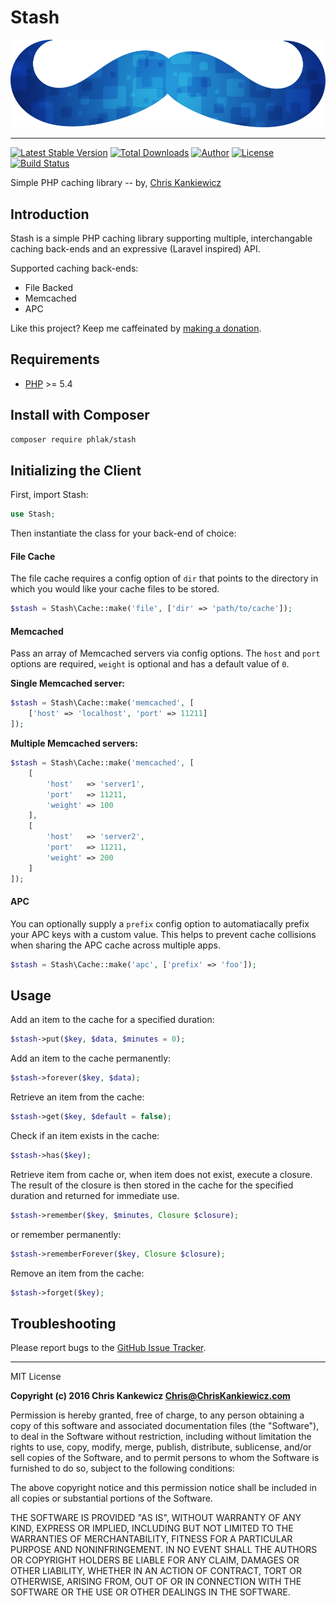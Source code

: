 Stash
=====

![Stash](stash.png)

-----

[![Latest Stable Version](https://img.shields.io/packagist/v/PHLAK/Stash.svg)](https://packagist.org/packages/PHLAK/Stash)
[![Total Downloads](https://img.shields.io/packagist/dt/PHLAK/Stash.svg)](https://packagist.org/packages/PHLAK/Stash)
[![Author](https://img.shields.io/badge/author-Chris%20Kankiewicz-blue.svg)](https://www.ChrisKankiewicz.com)
[![License](https://img.shields.io/packagist/l/PHLAK/Stash.svg)](https://packagist.org/packages/PHLAK/Stash)
[![Build Status](https://img.shields.io/travis/PHLAK/Stash.svg)](https://travis-ci.org/PHLAK/Stash)

Simple PHP caching library -- by, [Chris Kankiewicz](https://www.ChrisKankiewicz.com)

Introduction
------------

Stash is a simple PHP caching library supporting multiple, interchangable
caching back-ends and an expressive (Laravel inspired) API.

Supported caching back-ends:

  - File Backed
  - Memcached
  - APC

Like this project? Keep me caffeinated by [making a donation](https://paypal.me/ChrisKankiewicz).

Requirements
------------

  - [PHP](https://php.net) >= 5.4

Install with Composer
---------------------

```bash
composer require phlak/stash
```

Initializing the Client
-----------------------

First, import Stash:

```php
use Stash;
```

Then instantiate the class for your back-end of choice:

#### File Cache

The file cache requires a config option of `dir` that points to the directory in
which you would like your cache files to be stored.

```php
$stash = Stash\Cache::make('file', ['dir' => 'path/to/cache']);
```

#### Memcached

Pass an array of Memcached servers via config options. The `host` and `port`
options are required, `weight` is optional and has a default value of `0`.

**Single Memcached server:**

```php
$stash = Stash\Cache::make('memcached', [
    ['host' => 'localhost', 'port' => 11211]
]);
```

**Multiple Memcached servers:**

```php
$stash = Stash\Cache::make('memcached', [
    [
        'host'   => 'server1',
        'port'   => 11211,
        'weight' => 100
    ],
    [
        'host'   => 'server2',
        'port'   => 11211,
        'weight' => 200
    ]
]);
```

#### APC

You can optionally supply a `prefix` config option to automatiacally prefix your
APC keys with a custom value. This helps to prevent cache collisions when
sharing the APC cache across multiple apps.

```php
$stash = Stash\Cache::make('apc', ['prefix' => 'foo']);
```

Usage
-----

Add an item to the cache for a specified duration:

```php
$stash->put($key, $data, $minutes = 0);
```

Add an item to the cache permanently:

```php
$stash->forever($key, $data);
```

Retrieve an item from the cache:

```php
$stash->get($key, $default = false);
```

Check if an item exists in the cache:

```php
$stash->has($key);
```

Retrieve item from cache or, when item does not exist, execute a closure. The
result of the closure is then stored in the cache for the specified duration
and returned for immediate use.

```php
$stash->remember($key, $minutes, Closure $closure);
```

or remember permanently:

```php
$stash->rememberForever($key, Closure $closure);
```

Remove an item from the cache:

```php
$stash->forget($key);
```

Troubleshooting
---------------

Please report bugs to the [GitHub Issue Tracker](https://github.com/PHLAK/Stash/issues).

-----

MIT License

**Copyright (c) 2016 Chris Kankewicz <Chris@ChrisKankiewicz.com>**

Permission is hereby granted, free of charge, to any person obtaining a copy
of this software and associated documentation files (the "Software"), to deal
in the Software without restriction, including without limitation the rights
to use, copy, modify, merge, publish, distribute, sublicense, and/or sell
copies of the Software, and to permit persons to whom the Software is
furnished to do so, subject to the following conditions:

The above copyright notice and this permission notice shall be included in all
copies or substantial portions of the Software.

THE SOFTWARE IS PROVIDED "AS IS", WITHOUT WARRANTY OF ANY KIND, EXPRESS OR
IMPLIED, INCLUDING BUT NOT LIMITED TO THE WARRANTIES OF MERCHANTABILITY,
FITNESS FOR A PARTICULAR PURPOSE AND NONINFRINGEMENT. IN NO EVENT SHALL THE
AUTHORS OR COPYRIGHT HOLDERS BE LIABLE FOR ANY CLAIM, DAMAGES OR OTHER
LIABILITY, WHETHER IN AN ACTION OF CONTRACT, TORT OR OTHERWISE, ARISING FROM,
OUT OF OR IN CONNECTION WITH THE SOFTWARE OR THE USE OR OTHER DEALINGS IN THE
SOFTWARE.
